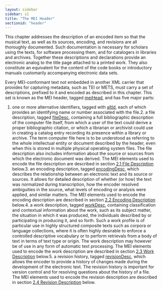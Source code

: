 ```yaml
---
layout: sidebar
sidebar: s1
title: "The MEI Header"
sectionid: "header"
---
```


<span class="div">
   
   This chapter addresses the description of an encoded item so that the musical text,
   as well as
   its sources, encoding, and revisions are all thoroughly documented. Such documentation
   is
   necessary for scholars using the texts, for software processing them, and for catalogers
   in
   libraries and archives. Together these descriptions and declarations provide an electronic
   analog to the title page attached to a printed work. They also constitute an equivalent
   for the
   content of the code books or introductory manuals customarily accompanying electronic
   data
   sets.
   
   Every MEI-conformant text not embedded in another XML carrier that provides for capturing
   metadata, such as TEI or METS, must carry a set of descriptions, prefixed to it and
   encoded as
   described in this chapter. This set is known as the MEI header, tagged 
   <a class="link_odd_elementSpec" href="/v3/elements/meiHead">meiHead</a>, and has five major parts:
   
   1. one or more alternative identifiers, tagged with 
   <a class="link_odd_elementSpec" href="/v3/elements/altId">altId</a>, each of
   which provides an identifying name or number associated with the file.2. a file description,
   tagged 
   <a class="link_odd_elementSpec" href="/v3/elements/fileDesc">fileDesc</a>, containing a full
   bibliographic description of the computer file itself, from which a user of the text
   could
   derive a proper bibliographic citation, or which a librarian or archivist could use
   in
   creating a catalog entry recording its presence within a library or archive. The term
   computer file here is to be understood as referring to the whole intellectual
   entity or document described by the header, even when this is stored in multiple physical
   operating system files. The file description also includes information about the source
   or
   sources from which the electronic document was derived. The MEI elements used to encode
   the
   file description are described in section 
   <a class="link_ptr" title="File Description" href="/v3/guidelines/header#headerFileDescription">2.1 File Description</a> below.3. an encoding description, tagged 
   <a class="link_odd_elementSpec" href="/v3/elements/encodingDesc">encodingDesc</a>, which
   describes the relationship between an electronic text and its source or sources. It
   allows for
   detailed description of whether (or how) the text was normalized during transcription,
   how the
   encoder resolved ambiguities in the source, what levels of encoding or analysis were
   applied,
   and similar matters. The MEI elements used to encode the encoding description are
   described in
   section 
   <a class="link_ptr" title="Encoding Description" href="/v3/guidelines/header#headerEncodingDescription">2.2 Encoding Description</a> below.4. a work description, tagged 
   <a class="link_odd_elementSpec" href="/v3/elements/workDesc">workDesc</a>, containing
   classification and contextual information about the work, such as its subject matter,
   the
   situation in which it was produced, the individuals described by or participating
   in producing
   it, and so forth. Such a work profile is of particular use in highly structured composite
   texts such as corpora or language collections, where it is often highly desirable
   to enforce a
   controlled descriptive vocabulary or to perform retrievals from a body of text in
   terms of
   text type or origin. The work description may however be of use in any form of automatic
   text
   processing. The MEI elements used to encode the work description are described in
   section 
   <a class="link_ptr" title="Work Description" href="/v3/guidelines/header#headerWorkDescription">2.3 Work Description</a> below.5. a revision history, tagged 
   <a class="link_odd_elementSpec" href="/v3/elements/revisionDesc">revisionDesc</a>, which allows
   the encoder to provide a history of changes made during the development of the electronic
   text. The revision history is important for version control and for resolving
   questions about the history of a file. The MEI elements used to encode the revision
   description are described in section 
   <a class="link_ptr" title="Revision Description" href="/v3/guidelines/header#headerRevisionDescription">2.4 Revision Description</a> below.
   
   
   
   
   
   
   
   
   
</span>